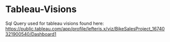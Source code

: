 # Tableau-Visions
Sql Query used for tableau visions found here: https://public.tableau.com/app/profile/lefteris.x/viz/BikeSalesProject_16740321900540/Dashboard1

